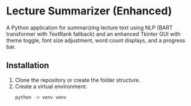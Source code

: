 # Lecture Summarizer (Enhanced)

A Python application for summarizing lecture text using NLP (BART transformer with TextRank fallback) and an enhanced Tkinter GUI with theme toggle, font size adjustment, word count displays, and a progress bar.

## Installation
1. Clone the repository or create the folder structure.
2. Create a virtual environment:
   ```bash
   python -m venv venv